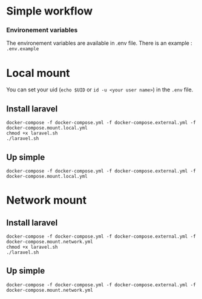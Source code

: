 # Simple workflow

### Environement variables

The environement variables are available in .env file.
There is an example : ```.env.example```


# Local mount

You can set your uid (```echo $UID``` or ```id -u <your user name>```) in the ```.env``` file.

## Install laravel
```
docker-compose -f docker-compose.yml -f docker-compose.external.yml -f docker-compose.mount.local.yml
chmod +x laravel.sh
./laravel.sh
```

## Up simple
```
docker-compose -f docker-compose.yml -f docker-compose.external.yml -f docker-compose.mount.local.yml
```


# Network mount

## Install laravel
```
docker-compose -f docker-compose.yml -f docker-compose.external.yml -f docker-compose.mount.network.yml
chmod +x laravel.sh
./laravel.sh
```

## Up simple
```
docker-compose -f docker-compose.yml -f docker-compose.external.yml -f docker-compose.mount.network.yml
```
